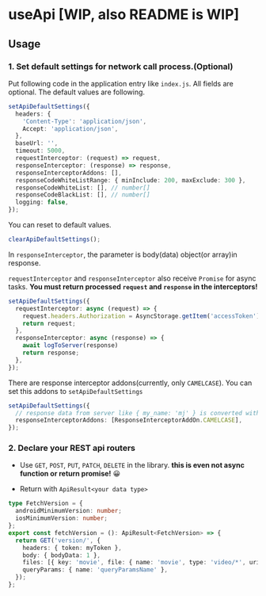 # useApi [WIP, also README is WIP]

## Usage

### 1. Set default settings for network call process.(Optional)

Put following code in the application entry like `index.js`.
All fields are optional.
The default values are following.

```ts
setApiDefaultSettings({
  headers: {
    'Content-Type': 'application/json',
    Accept: 'application/json',
  },
  baseUrl: '',
  timeout: 5000,
  requestInterceptor: (request) => request,
  responseInterceptor: (response) => response,
  responseInterceptorAddons: [],
  responseCodeWhiteListRange: { minInclude: 200, maxExclude: 300 },
  responseCodeWhiteList: [], // number[]
  responseCodeBlackList: [], // number[]
  logging: false,
});
```

You can reset to default values.

```ts
clearApiDefaultSettings();
```

In `responseInterceptor`, the parameter is body(data) object(or array)in response.

`requestInterceptor` and `responseInterceptor` also receive `Promise` for async tasks.
**You must return processed `request` and `response` in the interceptors!**

```ts
setApiDefaultSettings({
  requestInterceptor: async (request) => {
    request.headers.Authorization = AsyncStorage.getItem('accessToken') || '';
    return request;
  },
  responseInterceptor: async (response) => {
    await logToServer(response)
    return response;
  },
});
```

There are response interceptor addons(currently, only `CAMELCASE`).
You can set this addons to `setApiDefaultSettings`

```ts
setApiDefaultSettings({
  // response data from server like { my_name: 'mj' } is converted with { myName: 'mj' }
  responseInterceptorAddons: [ResponseInterceptorAddOn.CAMELCASE], 
});
```

### 2. Declare your REST api routers

- Use `GET`, `POST`, `PUT`, `PATCH`, `DELETE` in the library.
**this is even not async function or return promise!** 😀

- Return with `ApiResult<your data type>`

```ts
type FetchVersion = {
  androidMinimumVersion: number;
  iosMinimumVersion: number;
};
export const fetchVersion = (): ApiResult<FetchVersion> => {
  return GET('version/', {
    headers: { token: myToken },
    body: { bodyData: 1 },
    files: [{ key: 'movie', file: { name: 'movie', type: 'video/*', uri: 'video/path' } }],
    queryParams: { name: 'queryParamsName' },
  });
};
```
